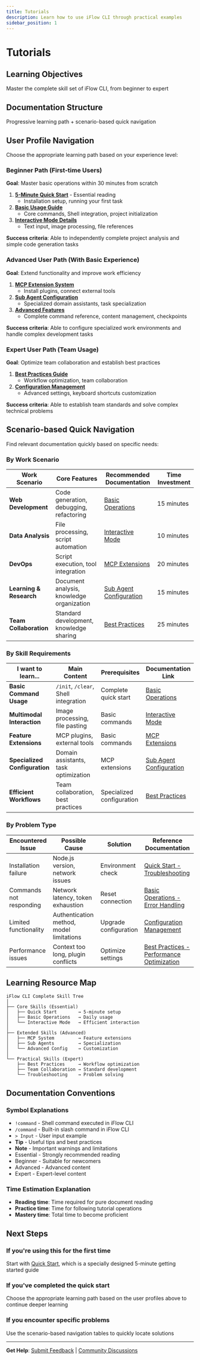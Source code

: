 ```yaml
---
title: Tutorials
description: Learn how to use iFlow CLI through practical examples
sidebar_position: 1
---
```


# Tutorials

## Learning Objectives
Master the complete skill set of iFlow CLI, from beginner to expert

## Documentation Structure
Progressive learning path + scenario-based quick navigation

## User Profile Navigation

Choose the appropriate learning path based on your experience level:

### Beginner Path (First-time Users)
**Goal**: Master basic operations within 30 minutes from scratch

1. **[5-Minute Quick Start](../quickstart)** - Essential reading
   - Installation setup, running your first task
2. **[Basic Usage Guide](./basic-usage)** 
   - Core commands, Shell integration, project initialization
3. **[Interactive Mode Details](../features/interactive)**
   - Text input, image processing, file references

**Success criteria**: Able to independently complete project analysis and simple code generation tasks

### Advanced User Path (With Basic Experience)
**Goal**: Extend functionality and improve work efficiency

1. **[MCP Extension System](../examples/mcp.md)**
   - Install plugins, connect external tools
2. **[Sub Agent Configuration](../examples/subagent.md)**
   - Specialized domain assistants, task specialization
3. **[Advanced Features](/cli/features/interactive)**
   - Complete command reference, content management, checkpoints

**Success criteria**: Able to configure specialized work environments and handle complex development tasks

### Expert User Path (Team Usage)
**Goal**: Optimize team collaboration and establish best practices

1. **[Best Practices Guide](./best-practices)**
   - Workflow optimization, team collaboration
2. **[Configuration Management](/cli/configuration/settings)**
   - Advanced settings, keyboard shortcuts customization

**Success criteria**: Able to establish team standards and solve complex technical problems

## Scenario-based Quick Navigation

Find relevant documentation quickly based on specific needs:

### By Work Scenario

| Work Scenario | Core Features | Recommended Documentation | Time Investment |
|---------------|---------------|---------------------------|-----------------|
| **Web Development** | Code generation, debugging, refactoring | [Basic Operations](./basic-usage) | 15 minutes |
| **Data Analysis** | File processing, script automation | [Interactive Mode](../features/interactive) | 10 minutes |
| **DevOps** | Script execution, tool integration | [MCP Extensions](../examples/mcp.md) | 20 minutes |
| **Learning & Research** | Document analysis, knowledge organization | [Sub Agent Configuration](../examples/subagent.md) | 15 minutes |
| **Team Collaboration** | Standard development, knowledge sharing | [Best Practices](./best-practices) | 25 minutes |

### By Skill Requirements

| I want to learn... | Main Content | Prerequisites | Documentation Link |
|---------------------|--------------|---------------|-------------------|
| **Basic Command Usage** | `/init`, `/clear`, Shell integration | Complete quick start | [Basic Operations](./basic-usage) |
| **Multimodal Interaction** | Image processing, file pasting | Basic commands | [Interactive Mode](../features/interactive) |
| **Feature Extensions** | MCP plugins, external tools | Basic commands | [MCP Extensions](../examples/mcp.md) |
| **Specialized Configuration** | Domain assistants, task optimization | MCP extensions | [Sub Agent Configuration](../examples/subagent.md) |
| **Efficient Workflows** | Team collaboration, best practices | Specialized configuration | [Best Practices](./best-practices) |

### By Problem Type

| Encountered Issue | Possible Cause | Solution | Reference Documentation |
|-------------------|----------------|----------|------------------------|
| Installation failure | Node.js version, network issues | Environment check | [Quick Start - Troubleshooting](../quickstart#troubleshooting) |
| Commands not responding | Network latency, token exhaustion | Reset connection | [Basic Operations - Error Handling](./basic-usage#error-handling-best-practices) |
| Limited functionality | Authentication method, model limitations | Upgrade configuration | [Configuration Management](../configuration/settings) |
| Performance issues | Context too long, plugin conflicts | Optimize settings | [Best Practices - Performance Optimization](./best-practices#performance-optimization) |

## Learning Resource Map

```
iFlow CLI Complete Skill Tree
│
├── Core Skills (Essential)
│   ├── Quick Start        → 5-minute setup
│   ├── Basic Operations   → Daily usage
│   └── Interactive Mode   → Efficient interaction
│
├── Extended Skills (Advanced)
│   ├── MCP System         → Feature extensions
│   ├── Sub Agents         → Specialization
│   └── Advanced Config    → Customization
│
└── Practical Skills (Expert)
    ├── Best Practices     → Workflow optimization
    ├── Team Collaboration → Standard development
    └── Troubleshooting    → Problem solving
```

## Documentation Conventions

### Symbol Explanations
- `!command` - Shell command executed in iFlow CLI
- `/command` - Built-in slash command in iFlow CLI  
- `> Input` - User input example
- **Tip** - Useful tips and best practices
- **Note** - Important warnings and limitations
- Essential - Strongly recommended reading
- Beginner - Suitable for newcomers
- Advanced - Advanced content
- Expert - Expert-level content

### Time Estimation Explanation
- **Reading time**: Time required for pure document reading
- **Practice time**: Time for following tutorial operations
- **Mastery time**: Total time to become proficient

## Next Steps

### If you're using this for the first time
Start with [Quick Start](../quickstart), which is a specially designed 5-minute getting started guide

### If you've completed the quick start
Choose the appropriate learning path based on the user profiles above to continue deeper learning

### If you encounter specific problems
Use the scenario-based navigation tables to quickly locate solutions

---

**Get Help**: [Submit Feedback](https://github.com/iflow-ai/iflow-cli/issues) | [Community Discussions](https://github.com/iflow-ai/iflow-cli/discussions)